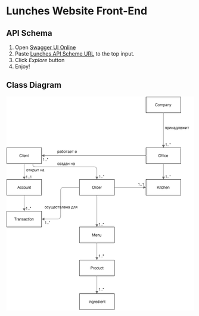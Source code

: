 # Lunches Website Front-End

## API Schema
 1. Open [Swagger UI Online](http://petstore.swagger.io/)
 2. Paste [Lunches API Scheme URL](https://raw.githubusercontent.com/lunches-platform/fe/master/misc/lunches.swagger.yaml) to the top input.
 3. Click *Explore* button
 4. Enjoy!

## Class Diagram
![Class Diagram](https://raw.githubusercontent.com/lunches-platform/fe/master/misc/class-diagram.png)
